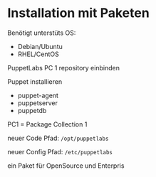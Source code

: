# Installation mit Paketen

Benötigt unterstüts OS:

- Debian/Ubuntu
- RHEL/CentOS

PuppetLabs PC 1 repository einbinden

Puppet installieren

- puppet-agent
- puppetserver
- puppetdb

PC1 = Package Collection 1

neuer Code Pfad: ```/opt/puppetlabs```

neuer Config Pfad: ```/etc/puppetlabs```

ein Paket für OpenSource und Enterpris


